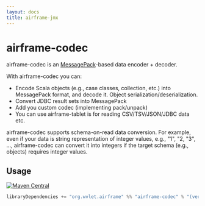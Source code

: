 ```yaml
---
layout: docs
title: airframe-jmx
---
```

airframe-codec
====

airframe-codec is an [MessagePack](https://msgpack.org)-based data encoder + decoder.

With airframe-codec you can:
- Encode Scala objects (e.g., case classes, collection, etc.) into MessagePack format, and decode it. Object serialization/deserialization.
- Convert JDBC result sets into MessagePack
- Add you custom codec (implementing pack/unpack)
- You can use airframe-tablet is for reading CSV/TSV/JSON/JDBC data etc.    

airframe-codec supports schema-on-read data conversion.
For example, even if your data is string representation of integer values, e.g., "1", "2, "3", ..., 
airframe-codec can convert it into integers if the target schema (e.g., objects) requires integer values. 

## Usage

[![Maven Central](https://maven-badges.herokuapp.com/maven-central/org.wvlet.airframe/airframe-codec_2.12/badge.svg)](https://maven-badges.herokuapp.com/maven-central/org.wvlet.airframe/airframe-codec_2.12/)

```scala
libraryDependencies += "org.wvlet.airframe" %% "airframe-codec" % "(version)"
```
